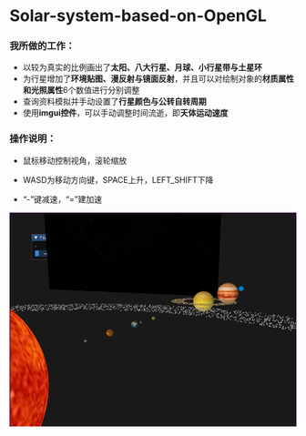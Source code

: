 # Solar-system-based-on-OpenGL
### 我所做的工作：

* 以较为真实的比例画出了**太阳、八大行星、月球、小行星带与土星环**
* 为行星增加了**环境贴图、漫反射与镜面反射**，并且可以对绘制对象的**材质属性和光照属性**6个数值进行分别调整
* 查询资料模拟并手动设置了**行星颜色与公转自转周期**
* 使用**imgui控件**，可以手动调整时间流逝，即**天体运动速度**

### 操作说明：

* 鼠标移动控制视角，滚轮缩放

* WASD为移动方向键，SPACE上升，LEFT_SHIFT下降
* “-”键减速，“=”建加速

![](https://github.com/imajiayu/Solar-system-based-on-OpenGL/blob/main/screenshots/image-20211115134820454.png)
